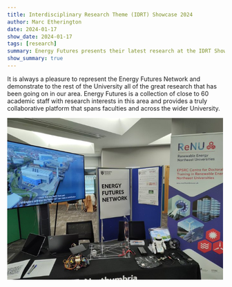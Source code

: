 ```yaml
---
title: Interdisciplinary Research Theme (IDRT) Showcase 2024
author: Marc Etherington
date: 2024-01-17
show_date: 2024-01-17
tags: [research]
summary: Energy Futures presents their latest research at the IDRT Showcase at Northumbria University
show_summary: true
---
```

It is always a pleasure to represent the Energy Futures Network and demonstrate to the rest of the University all of the great research that has been going on in our area. Energy Futures is a collection of close to 60 academic staff with research interests in this area and provides a truly collaborative platform that spans faculties and across the wider University.

<img src="https://github.com/marc-k-etherington/marc-k-etherington.github.io/blob/main/content/post/images/IDRT_Showcase_2024.jpg?raw=true" width="500" height="auto">
